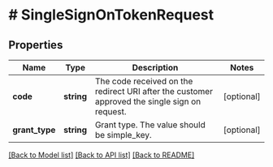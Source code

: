 # # SingleSignOnTokenRequest

## Properties

Name | Type | Description | Notes
------------ | ------------- | ------------- | -------------
**code** | **string** | The code received on the redirect URI after the customer approved the single sign on request. | [optional]
**grant_type** | **string** | Grant type.  The value should be simple_key. | [optional]

[[Back to Model list]](../../README.md#models) [[Back to API list]](../../README.md#endpoints) [[Back to README]](../../README.md)
